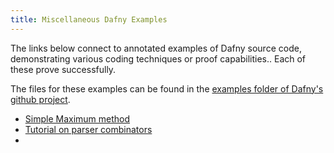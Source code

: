 ```yaml
---
title: Miscellaneous Dafny Examples
---
```


The links below connect to annotated examples of Dafny source code,
demonstrating various coding techniques or proof capabilities..
Each of these prove successfully.

The files for these examples can be found in 
the [examples folder of Dafny's github project](https://github.com/davidcok/dafny/tree/cok-2819/docs/examples).

- [Simple Maximum method](maximum.dfy)
- [Tutorial on parser combinators](parser_combinators.dfy)
-
